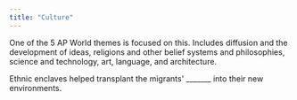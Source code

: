 ```yaml
---
title: "Culture"
---
```

One of the 5 AP World themes is focused on this. Includes diffusion and the development of ideas, religions and other belief systems and philosophies, science and technology, art, language, and architecture.

Ethnic enclaves helped transplant the migrants' _______ into their new environments.

